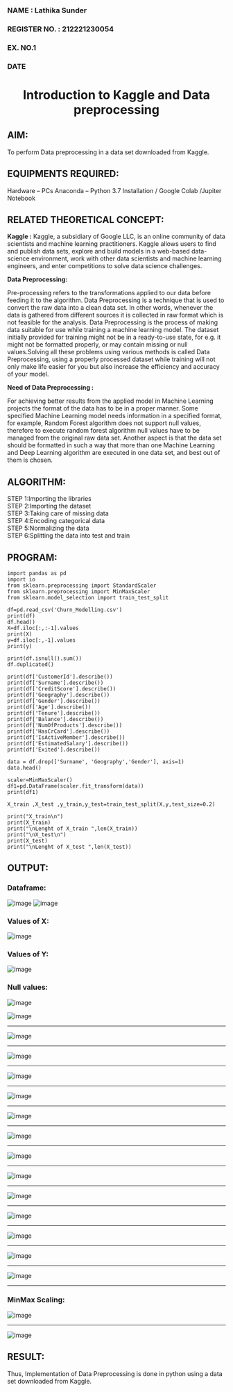 <H3> NAME : Lathika Sunder</H3>
<H3>REGISTER NO. : 212221230054</H3>
<H3>EX. NO.1</H3>
<H3>DATE</H3>
<H1 ALIGN =CENTER> Introduction to Kaggle and Data preprocessing</H1>

## AIM:

To perform Data preprocessing in a data set downloaded from Kaggle.

## EQUIPMENTS REQUIRED:
Hardware – PCs
Anaconda – Python 3.7 Installation / Google Colab /Jupiter Notebook

## RELATED THEORETICAL CONCEPT:

**Kaggle :**
Kaggle, a subsidiary of Google LLC, is an online community of data scientists and machine learning practitioners. Kaggle allows users to find and publish data sets, explore and build models in a web-based data-science environment, work with other data scientists and machine learning engineers, and enter competitions to solve data science challenges.

**Data Preprocessing:**

Pre-processing refers to the transformations applied to our data before feeding it to the algorithm. Data Preprocessing is a technique that is used to convert the raw data into a clean data set. In other words, whenever the data is gathered from different sources it is collected in raw format which is not feasible for the analysis.
Data Preprocessing is the process of making data suitable for use while training a machine learning model. The dataset initially provided for training might not be in a ready-to-use state, for e.g. it might not be formatted properly, or may contain missing or null values.Solving all these problems using various methods is called Data Preprocessing, using a properly processed dataset while training will not only make life easier for you but also increase the efficiency and accuracy of your model.

**Need of Data Preprocessing :**

For achieving better results from the applied model in Machine Learning projects the format of the data has to be in a proper manner. Some specified Machine Learning model needs information in a specified format, for example, Random Forest algorithm does not support null values, therefore to execute random forest algorithm null values have to be managed from the original raw data set.
Another aspect is that the data set should be formatted in such a way that more than one Machine Learning and Deep Learning algorithm are executed in one data set, and best out of them is chosen.


## ALGORITHM:
STEP 1:Importing the libraries<BR>
STEP 2:Importing the dataset<BR>
STEP 3:Taking care of missing data<BR>
STEP 4:Encoding categorical data<BR>
STEP 5:Normalizing the data<BR>
STEP 6:Splitting the data into test and train<BR>

##  PROGRAM:
```
import pandas as pd
import io
from sklearn.preprocessing import StandardScaler
from sklearn.preprocessing import MinMaxScaler
from sklearn.model_selection import train_test_split

df=pd.read_csv('Churn_Modelling.csv')
print(df)
df.head()
X=df.iloc[:,:-1].values
print(X)
y=df.iloc[:,-1].values
print(y)

print(df.isnull().sum())
df.duplicated()

print(df['CustomerId'].describe())
print(df['Surname'].describe())
print(df['CreditScore'].describe())
print(df['Geography'].describe())
print(df['Gender'].describe())
print(df['Age'].describe())
print(df['Tenure'].describe())
print(df['Balance'].describe())
print(df['NumOfProducts'].describe())
print(df['HasCrCard'].describe())
print(df['IsActiveMember'].describe())
print(df['EstimatedSalary'].describe())
print(df['Exited'].describe())

data = df.drop(['Surname', 'Geography','Gender'], axis=1)
data.head()

scaler=MinMaxScaler()
df1=pd.DataFrame(scaler.fit_transform(data))
print(df1)

X_train ,X_test ,y_train,y_test=train_test_split(X,y,test_size=0.2)

print("X_train\n")
print(X_train)
print("\nLenght of X_train ",len(X_train))
print("\nX_test\n")
print(X_test)
print("\nLenght of X_test ",len(X_test))
```

## OUTPUT:
### Dataframe:
![image](https://github.com/Janani-2003/Ex-1-NN/assets/94288340/4dd4cecf-d41c-4271-967b-95475e2dce8f)
![image](https://github.com/Janani-2003/Ex-1-NN/assets/94288340/1c90dac5-7ad8-41eb-a3ad-d248c8bd538a)
### Values of X:
![image](https://github.com/Janani-2003/Ex-1-NN/assets/94288340/d56f1da9-6831-4691-a1b4-18795d4964ed)
### Values of Y:
![image](https://github.com/Janani-2003/Ex-1-NN/assets/94288340/f5c42cd0-42ca-43a0-acc3-cf372eb443d2)
### Null values:
![image](https://github.com/Janani-2003/Ex-1-NN/assets/94288340/a46d3706-7d4a-4bbd-9d49-3706b5085678)

![image](https://github.com/Janani-2003/Ex-1-NN/assets/94288340/a2657627-d999-4cec-b262-8c768a0b8a98)
_______________________________________________________________________________________________________

![image](https://github.com/Janani-2003/Ex-1-NN/assets/94288340/9c28da72-8c7d-4254-92bc-909a19648ec2)
_______________________________________________________________________________________________________

![image](https://github.com/Janani-2003/Ex-1-NN/assets/94288340/540754f3-85bc-44d0-bcef-dc4dfb0bf396)
_______________________________________________________________________________________________________

![image](https://github.com/Janani-2003/Ex-1-NN/assets/94288340/269e98cf-fc52-4a91-ae90-7a830ceb349b)
_______________________________________________________________________________________________________

![image](https://github.com/Janani-2003/Ex-1-NN/assets/94288340/e7fe5227-1664-4c95-9574-249b5afa151d)
_______________________________________________________________________________________________________

![image](https://github.com/Janani-2003/Ex-1-NN/assets/94288340/4768dc4d-72da-4c6c-a532-5f27d703f8eb)
_______________________________________________________________________________________________________

![image](https://github.com/Janani-2003/Ex-1-NN/assets/94288340/bcd20978-17af-4d23-a91b-0ad67379f4ad)
_______________________________________________________________________________________________________

![image](https://github.com/Janani-2003/Ex-1-NN/assets/94288340/47433259-a884-4d1a-94d6-65d22745ca3e)
_______________________________________________________________________________________________________

![image](https://github.com/Janani-2003/Ex-1-NN/assets/94288340/c280f53b-0b00-4cb8-a5a0-2c46f25e127a)
_______________________________________________________________________________________________________

![image](https://github.com/Janani-2003/Ex-1-NN/assets/94288340/92dec003-191c-4e7e-87c2-6411f9a2d179)
_______________________________________________________________________________________________________

![image](https://github.com/Janani-2003/Ex-1-NN/assets/94288340/c796bf07-bbdb-4a4a-b10f-8e161a21f01d)
_______________________________________________________________________________________________________

![image](https://github.com/Janani-2003/Ex-1-NN/assets/94288340/ad5cc7b4-44d0-4759-a584-07eefb68e821)
_______________________________________________________________________________________________________

![image](https://github.com/Janani-2003/Ex-1-NN/assets/94288340/7e59a11b-3f22-4d6e-88de-ed8a8223e64d)
_______________________________________________________________________________________________________

![image](https://github.com/Janani-2003/Ex-1-NN/assets/94288340/a25013c0-1cac-4d1d-8e05-e432dda66eae)
_______________________________________________________________________________________________________
### MinMax Scaling:
![image](https://github.com/Janani-2003/Ex-1-NN/assets/94288340/43e9d81f-e928-4c37-973c-81af84a7c431)
_______________________________________________________________________________________________________
![image](https://github.com/Janani-2003/Ex-1-NN/assets/94288340/08d51576-7a34-4617-aa02-698015202672)

## RESULT:
Thus, Implementation of Data Preprocessing is done in python  using a data set downloaded from Kaggle.


